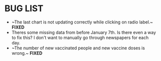 # BUG LIST

- ~The last chart is not updating correctly while clicking on radio label.~ **FIXED**
- Theres some missing data from before January 7th. Is there even a way to fix this? I don't want to manually go through newspapers for each day.
- ~The number of new vaccinated people and new vaccine doses is wrong.~ **FIXED**
